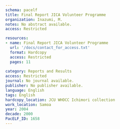 ```yaml
---
schema: pacelf
title: Final Report JICA Volunteer Programme
organization: Inazumi, M.
notes: No abstract available.
access: Restricted

resources:
- name: Final Report JICA Volunteer Programme
  url: '/docs/contact_for_access.txt'
  format: Hardcopy
  access: Restricted
  pages: 11
 
category: Reports and Results
access: Restricted
journal: No journal available.
publisher: No publisher available. 
language: English 
tags: English 
hardcopy_location: JCU WHOCC Ichimori collection
work_location: Samoa
year: 2004
decade: 2000
PacELF_ID: 1658
---
```

